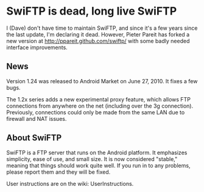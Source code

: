 # SwiFTP is dead, long live SwiFTP #

I (Dave) don't have time to maintain SwiFTP, and since it's a few years since the last update, I'm declaring it dead. However, Pieter Pareit has forked a new version at http://ppareit.github.com/swiftp/ with some badly needed interface improvements.

## News ##

Version 1.24 was released to Android Market on June 27, 2010. It fixes a few bugs.

The 1.2x series adds a new experimental proxy feature, which allows FTP connections from anywhere on the net (including over the 3g connection). Previously, connections could only be made from the same LAN due to firewall and NAT issues.

## About SwiFTP ##

SwiFTP is a FTP server that runs on the Android platform. It emphasizes simplicity, ease of use, and small size. It is now considered "stable," meaning that things should work quite well. If you run in to any problems, please report them and they will be fixed.

User instructions are on the wiki: UserInstructions.